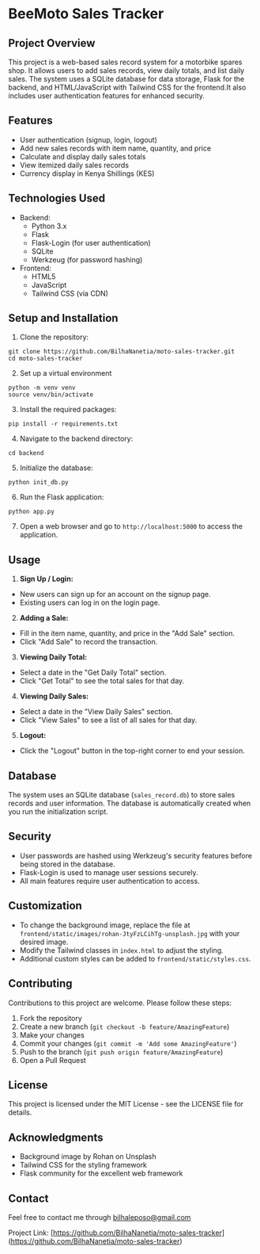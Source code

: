 # BeeMoto Sales Tracker
## Project Overview
This project is a web-based sales record system for a motorbike spares shop. It allows users to add sales records, view daily totals, and list daily sales. The system uses a SQLite database for data storage, Flask for the backend, and HTML/JavaScript with Tailwind CSS for the frontend.It also includes user authentication features for enhanced security.
## Features
- User authentication (signup, login, logout)
- Add new sales records with item name, quantity, and price
- Calculate and display daily sales totals
- View itemized daily sales records
- Currency display in Kenya Shillings (KES)
## Technologies Used
- Backend:
  - Python 3.x
  - Flask
  - Flask-Login (for user authentication)
  - SQLite
  - Werkzeug (for password hashing)
- Frontend:
  - HTML5
  - JavaScript
  - Tailwind CSS (via CDN)
## Setup and Installation
1. Clone the repository:
``` console
git clone https://github.com/BilhaNanetia/moto-sales-tracker.git
cd moto-sales-tracker
```
2. Set up a virtual environment
```console
python -m venv venv
source venv/bin/activate
```
3. Install the required packages:
``` console
pip install -r requirements.txt
```
4. Navigate to the backend directory:
``` console
cd backend
```
5. Initialize the database:
``` console
python init_db.py
```
6. Run the Flask application:
``` console
python app.py
```
7. Open a web browser and go to `http://localhost:5000` to access the application.
## Usage
1. **Sign Up / Login:**
- New users can sign up for an account on the signup page.
- Existing users can log in on the login page.
2. **Adding a Sale:**
- Fill in the item name, quantity, and price in the "Add Sale" section.
- Click "Add Sale" to record the transaction.
3. **Viewing Daily Total:**
- Select a date in the "Get Daily Total" section.
- Click "Get Total" to see the total sales for that day.
4. **Viewing Daily Sales:**
- Select a date in the "View Daily Sales" section.
- Click "View Sales" to see a list of all sales for that day.
5. **Logout:**
- Click the "Logout" button in the top-right corner to end your session.
## Database
The system uses an SQLite database (`sales_record.db`) to store sales records and user information. The database is automatically created when you run the initialization script.
## Security
- User passwords are hashed using Werkzeug's security features before being stored in the database.
- Flask-Login is used to manage user sessions securely.
- All main features require user authentication to access.
## Customization
- To change the background image, replace the file at `frontend/static/images/rohan-JtyFzLCihTg-unsplash.jpg` with your desired image.
- Modify the Tailwind classes in `index.html` to adjust the styling.
- Additional custom styles can be added to `frontend/static/styles.css`.
## Contributing
Contributions to this project are welcome. Please follow these steps:
1. Fork the repository
2. Create a new branch (`git checkout -b feature/AmazingFeature`)
3. Make your changes
4. Commit your changes (`git commit -m 'Add some AmazingFeature'`)
5. Push to the branch (`git push origin feature/AmazingFeature`)
6. Open a Pull Request
## License
This project is licensed under the MIT License - see the LICENSE file for details.
## Acknowledgments
- Background image by Rohan on Unsplash
- Tailwind CSS for the styling framework
- Flask community for the excellent web framework
## Contact
Feel free to contact me through  bilhaleposo@gmail.com

Project Link: [https://github.com/BilhaNanetia/moto-sales-tracker] (https://github.com/BilhaNanetia/moto-sales-tracker)